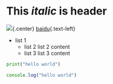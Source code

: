 # This *italic* is header

![](porsche.jpg){.center}
[baidu](https://baidu.com){.text-left}

- list 1
  - list 2
    list 2 content
  - list 3
    list 3 content

```python {output=["-a", "-b"]}
print("hello world")
```

```javascript {.for-fun}
console.log("hello world")
```
